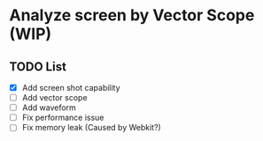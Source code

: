 # Analyze screen by Vector Scope (WIP)

## TODO List
- [x] Add screen shot capability
- [ ] Add vector scope
- [ ] Add waveform
- [ ] Fix performance issue
- [ ] Fix memory leak (Caused by Webkit?)

